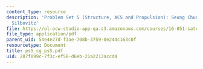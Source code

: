```yaml
---
content_type: resource
description: 'Problem Set 5 (Structure, ACS and Propulsion): Seung Chung, and Anna
  Silbovitz'
file: https://ol-ocw-studio-app-qa.s3.amazonaws.com/courses/16-851-satellite-engineering-fall-2003/287f099c7f3cef58d6eb21a2213accd4_ps5_cg_ps5.pdf
file_type: application/pdf
parent_uid: 54e4e27d-f3ae-708b-3759-0e244c163c0f
resourcetype: Document
title: ps5_cg_ps5.pdf
uid: 287f099c-7f3c-ef58-d6eb-21a2213accd4
---
```

